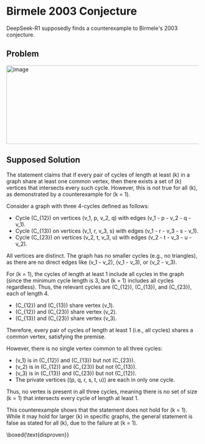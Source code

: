 # Birmele 2003 Conjecture
DeepSeek-R1 supposedly finds a counterexample to Birmele's 2003 conjecture.

## Problem

<img width="1958" height="206" alt="image" src="https://github.com/user-attachments/assets/f9a380e5-1908-46db-927c-bece63c00d83" />

## Supposed Solution

The statement claims that if every pair of cycles of length at least \(k\) in a graph share at least one common vertex, then there exists a set of \(k\) vertices that intersects every such cycle. However, this is not true for all \(k\), as demonstrated by a counterexample for \(k = 1\).

Consider a graph with three 4-cycles defined as follows:
- Cycle \(C_{12}\) on vertices \(v_1, p, v_2, q\) with edges \(v_1 - p - v_2 - q - v_1\).
- Cycle \(C_{13}\) on vertices \(v_1, r, v_3, s\) with edges \(v_1 - r - v_3 - s - v_1\).
- Cycle \(C_{23}\) on vertices \(v_2, t, v_3, u\) with edges \(v_2 - t - v_3 - u - v_2\).

All vertices are distinct. The graph has no smaller cycles (e.g., no triangles), as there are no direct edges like \(v_1 - v_2\), \(v_1 - v_3\), or \(v_2 - v_3\).

For \(k = 1\), the cycles of length at least 1 include all cycles in the graph (since the minimum cycle length is 3, but \(k = 1\) includes all cycles regardless). Thus, the relevant cycles are \(C_{12}\), \(C_{13}\), and \(C_{23}\), each of length 4.

- \(C_{12}\) and \(C_{13}\) share vertex \(v_1\).
- \(C_{12}\) and \(C_{23}\) share vertex \(v_2\).
- \(C_{13}\) and \(C_{23}\) share vertex \(v_3\).

Therefore, every pair of cycles of length at least 1 (i.e., all cycles) shares a common vertex, satisfying the premise.

However, there is no single vertex common to all three cycles:
- \(v_1\) is in \(C_{12}\) and \(C_{13}\) but not \(C_{23}\).
- \(v_2\) is in \(C_{12}\) and \(C_{23}\) but not \(C_{13}\).
- \(v_3\) is in \(C_{13}\) and \(C_{23}\) but not \(C_{12}\).
- The private vertices (\(p, q, r, s, t, u\)) are each in only one cycle.

Thus, no vertex is present in all three cycles, meaning there is no set of size \(k = 1\) that intersects every cycle of length at least 1.

This counterexample shows that the statement does not hold for \(k = 1\). While it may hold for larger \(k\) in specific graphs, the general statement is false as stated for all \(k\), due to the failure at \(k = 1\).

\boxed{\text{disproven}}
